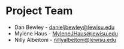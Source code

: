 # Project Team

- Dan Bewley -  danieljbewley@lewisu.edu 
- Mylene Haus - MyleneJHaus@lewisu.edu
- Nilly Albeitoni - nillyalbeitoni@lewisu.edu
